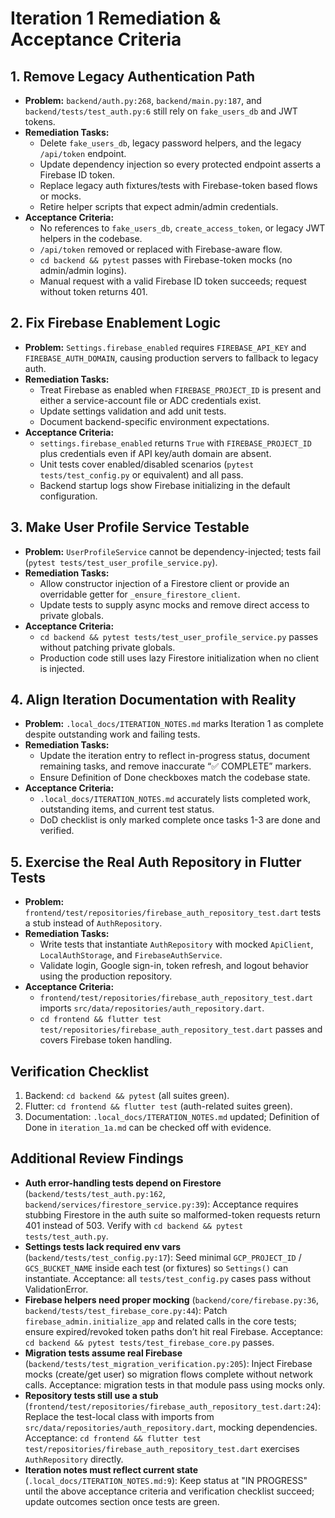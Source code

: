 # Iteration 1 Remediation & Acceptance Criteria

## 1. Remove Legacy Authentication Path
- **Problem:** `backend/auth.py:268`, `backend/main.py:187`, and `backend/tests/test_auth.py:6` still rely on `fake_users_db` and JWT tokens.
- **Remediation Tasks:**
  - Delete `fake_users_db`, legacy password helpers, and the legacy `/api/token` endpoint.
  - Update dependency injection so every protected endpoint asserts a Firebase ID token.
  - Replace legacy auth fixtures/tests with Firebase-token based flows or mocks.
  - Retire helper scripts that expect admin/admin credentials.
- **Acceptance Criteria:**
  - No references to `fake_users_db`, `create_access_token`, or legacy JWT helpers in the codebase.
  - `/api/token` removed or replaced with Firebase-aware flow.
  - `cd backend && pytest` passes with Firebase-token mocks (no admin/admin logins).
  - Manual request with a valid Firebase ID token succeeds; request without token returns 401.

## 2. Fix Firebase Enablement Logic
- **Problem:** `Settings.firebase_enabled` requires `FIREBASE_API_KEY` and `FIREBASE_AUTH_DOMAIN`, causing production servers to fallback to legacy auth.
- **Remediation Tasks:**
  - Treat Firebase as enabled when `FIREBASE_PROJECT_ID` is present and either a service-account file or ADC credentials exist.
  - Update settings validation and add unit tests.
  - Document backend-specific environment expectations.
- **Acceptance Criteria:**
  - `settings.firebase_enabled` returns `True` with `FIREBASE_PROJECT_ID` plus credentials even if API key/auth domain are absent.
  - Unit tests cover enabled/disabled scenarios (`pytest tests/test_config.py` or equivalent) and all pass.
  - Backend startup logs show Firebase initializing in the default configuration.

## 3. Make User Profile Service Testable
- **Problem:** `UserProfileService` cannot be dependency-injected; tests fail (`pytest tests/test_user_profile_service.py`).
- **Remediation Tasks:**
  - Allow constructor injection of a Firestore client or provide an overridable getter for `_ensure_firestore_client`.
  - Update tests to supply async mocks and remove direct access to private globals.
- **Acceptance Criteria:**
  - `cd backend && pytest tests/test_user_profile_service.py` passes without patching private globals.
  - Production code still uses lazy Firestore initialization when no client is injected.

## 4. Align Iteration Documentation with Reality
- **Problem:** `.local_docs/ITERATION_NOTES.md` marks Iteration 1 as complete despite outstanding work and failing tests.
- **Remediation Tasks:**
  - Update the iteration entry to reflect in-progress status, document remaining tasks, and remove inaccurate “✅ COMPLETE” markers.
  - Ensure Definition of Done checkboxes match the codebase state.
- **Acceptance Criteria:**
  - `.local_docs/ITERATION_NOTES.md` accurately lists completed work, outstanding items, and current test status.
  - DoD checklist is only marked complete once tasks 1-3 are done and verified.

## 5. Exercise the Real Auth Repository in Flutter Tests
- **Problem:** `frontend/test/repositories/firebase_auth_repository_test.dart` tests a stub instead of `AuthRepository`.
- **Remediation Tasks:**
  - Write tests that instantiate `AuthRepository` with mocked `ApiClient`, `LocalAuthStorage`, and `FirebaseAuthService`.
  - Validate login, Google sign-in, token refresh, and logout behavior using the production repository.
- **Acceptance Criteria:**
  - `frontend/test/repositories/firebase_auth_repository_test.dart` imports `src/data/repositories/auth_repository.dart`.
  - `cd frontend && flutter test test/repositories/firebase_auth_repository_test.dart` passes and covers Firebase token handling.

## Verification Checklist
1. Backend: `cd backend && pytest` (all suites green).
2. Flutter: `cd frontend && flutter test` (auth-related suites green).
3. Documentation: `.local_docs/ITERATION_NOTES.md` updated; Definition of Done in `iteration_1a.md` can be checked off with evidence.

## Additional Review Findings
- **Auth error-handling tests depend on Firestore** (`backend/tests/test_auth.py:162`, `backend/services/firestore_service.py:39`): Acceptance requires stubbing Firestore in the auth suite so malformed-token requests return 401 instead of 503. Verify with `cd backend && pytest tests/test_auth.py`.
- **Settings tests lack required env vars** (`backend/tests/test_config.py:17`): Seed minimal `GCP_PROJECT_ID` / `GCS_BUCKET_NAME` inside each test (or fixtures) so `Settings()` can instantiate. Acceptance: all `tests/test_config.py` cases pass without ValidationError.
- **Firebase helpers need proper mocking** (`backend/core/firebase.py:36`, `backend/tests/test_firebase_core.py:44`): Patch `firebase_admin.initialize_app` and related calls in the core tests; ensure expired/revoked token paths don’t hit real Firebase. Acceptance: `cd backend && pytest tests/test_firebase_core.py` passes.
- **Migration tests assume real Firebase** (`backend/tests/test_migration_verification.py:205`): Inject Firebase mocks (create/get user) so migration flows complete without network calls. Acceptance: migration tests in that module pass using mocks only.
- **Repository tests still use a stub** (`frontend/test/repositories/firebase_auth_repository_test.dart:24`): Replace the test-local class with imports from `src/data/repositories/auth_repository.dart`, mocking dependencies. Acceptance: `cd frontend && flutter test test/repositories/firebase_auth_repository_test.dart` exercises `AuthRepository` directly.
- **Iteration notes must reflect current state** (`.local_docs/ITERATION_NOTES.md:9`): Keep status at "IN PROGRESS" until the above acceptance criteria and verification checklist succeed; update outcomes section once tests are green.
